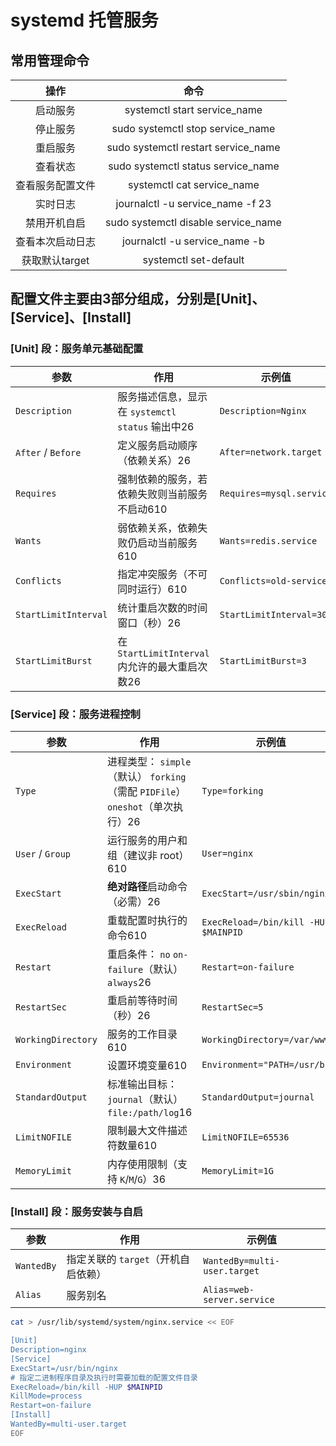 #  systemd 托管服务

## 常用管理命令

|操作|命令|
|:---:|:---:|
|启动服务|systemctl start service_name|
|停止服务|	sudo systemctl stop service_name|
|重启服务|	sudo systemctl restart service_name|
|查看状态|	sudo systemctl status service_name|
|查看服务配置文件|systemctl cat service_name
|实时日志|	journalctl -u service_name -f 23|
|禁用开机自启|	sudo systemctl disable service_name|
|查看本次启动日志|journalctl -u service_name -b|
|获取默认target|systemctl set-default <target>|

## 配置文件主要由3部分组成，分别是[Unit]、[Service]、[Install]



### [Unit] 段：服务单元基础配置

| ‌**参数**‌             | ‌**作用**‌                                         | ‌**示例值**‌               |
| -------------------- | ------------------------------------------------ | ------------------------ |
| `Description`        | 服务描述信息，显示在 `systemctl status` 输出中26 | `Description=Nginx`      |
| `After` / `Before`   | 定义服务启动顺序（依赖关系）26                   | `After=network.target`   |
| `Requires`           | 强制依赖的服务，若依赖失败则当前服务不启动610    | `Requires=mysql.service` |
| `Wants`              | 弱依赖关系，依赖失败仍启动当前服务610            | `Wants=redis.service`    |
| `Conflicts`          | 指定冲突服务（不可同时运行）610                  | `Conflicts=old-service`  |
| `StartLimitInterval` | 统计重启次数的时间窗口（秒）26                   | `StartLimitInterval=30`  |
| `StartLimitBurst`    | 在 `StartLimitInterval` 内允许的最大重启次数26   | `StartLimitBurst=3`      |

### [Service] 段：服务进程控制

| ‌**参数**‌           | ‌**作用**‌                                                     | ‌**示例值**‌                           |
| ------------------ | ------------------------------------------------------------ | ------------------------------------ |
| `Type`             | 进程类型： `simple`（默认） `forking`（需配 `PIDFile`） `oneshot`（单次执行）26 | `Type=forking`                       |
| `User` / `Group`   | 运行服务的用户和组（建议非 root）610                         | `User=nginx`                         |
| `ExecStart`        | ‌**绝对路径**‌启动命令（必需）26                               | `ExecStart=/usr/sbin/nginx`          |
| `ExecReload`       | 重载配置时执行的命令610                                      | `ExecReload=/bin/kill -HUP $MAINPID` |
| `Restart`          | 重启条件： `no` `on-failure`（默认） `always`26              | `Restart=on-failure`                 |
| `RestartSec`       | 重启前等待时间（秒）26                                       | `RestartSec=5`                       |
| `WorkingDirectory` | 服务的工作目录610                                            | `WorkingDirectory=/var/www`          |
| `Environment`      | 设置环境变量610                                              | `Environment="PATH=/usr/bin"`        |
| `StandardOutput`   | 标准输出目标： `journal`（默认） `file:/path/log`16          | `StandardOutput=journal`             |
| `LimitNOFILE`      | 限制最大文件描述符数量610                                    | `LimitNOFILE=65536`                  |
| `MemoryLimit`      | 内存使用限制（支持 `K`/`M`/`G`）36                           | `MemoryLimit=1G`                     |

### [Install] 段：服务安装与自启

| ‌**参数**‌   | ‌**作用**‌                              | ‌**示例值**‌                   |
| ---------- | ------------------------------------- | ---------------------------- |
| `WantedBy` | 指定关联的 `target`（开机自启依赖） | `WantedBy=multi-user.target` |
| `Alias`    | 服务别名                           | `Alias=web-server.service`   |


```bash
cat > /usr/lib/systemd/system/nginx.service << EOF

[Unit]
Description=nginx
[Service]
ExecStart=/usr/bin/nginx
# 指定二进制程序目录及执行时需要加载的配置文件目录
ExecReload=/bin/kill -HUP $MAINPID
KillMode=process
Restart=on-failure
[Install]
WantedBy=multi-user.target
EOF
```

